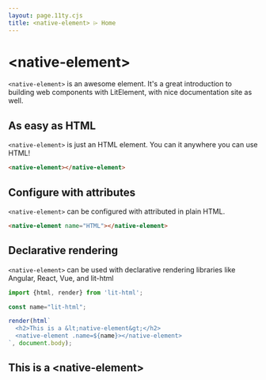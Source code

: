 ```yaml
---
layout: page.11ty.cjs
title: <native-element> ⌲ Home
---
```


# &lt;native-element>

`<native-element>` is an awesome element. It's a great introduction to building web components with LitElement, with nice documentation site as well.

## As easy as HTML

<section class="columns">
  <div>

`<native-element>` is just an HTML element. You can it anywhere you can use HTML!

```html
<native-element></native-element>
```

  </div>
  <div>

<native-element></native-element>

  </div>
</section>

## Configure with attributes

<section class="columns">
  <div>

`<native-element>` can be configured with attributed in plain HTML.

```html
<native-element name="HTML"></native-element>
```

  </div>
  <div>

<native-element name="HTML"></native-element>

  </div>
</section>

## Declarative rendering

<section class="columns">
  <div>

`<native-element>` can be used with declarative rendering libraries like Angular, React, Vue, and lit-html

```js
import {html, render} from 'lit-html';

const name="lit-html";

render(html`
  <h2>This is a &lt;native-element&gt;</h2>
  <native-element .name=${name}></native-element>
`, document.body);
```

  </div>
  <div>

<h2>This is a &lt;native-element&gt;</h2>
<native-element name="lit-html"></native-element>

  </div>
</section>
